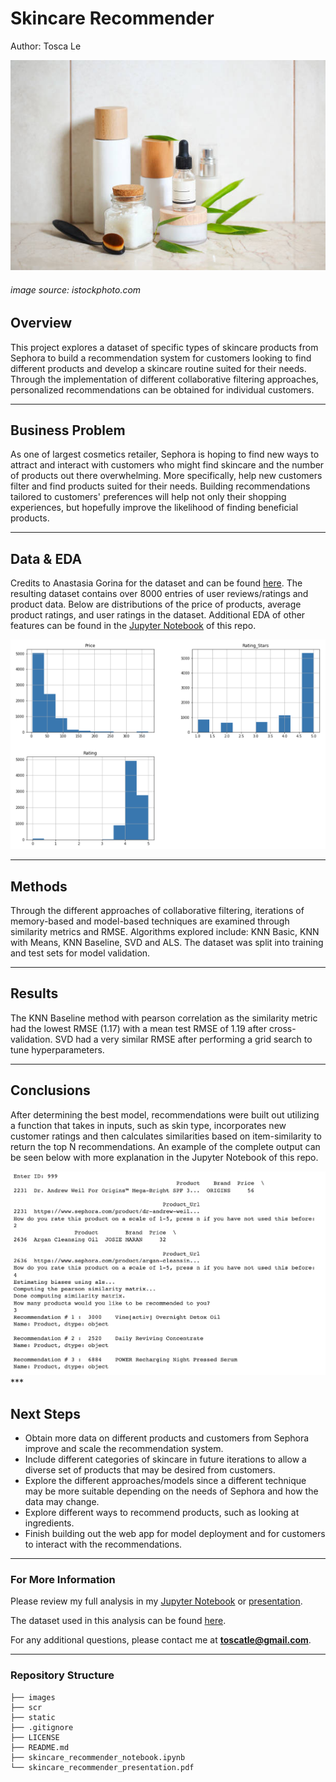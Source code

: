 # Skincare Recommender
Author: Tosca Le

<img src="images/skincare_cover_photo.jpeg">

###### image source: istockphoto.com

## Overview
This project explores a dataset of specific types of skincare products from Sephora to build a recommendation system for customers looking to find different products and develop a skincare routine suited for their needs. Through the implementation of different collaborative filtering approaches, personalized recommendations can be obtained for individual customers.   
***

## Business Problem
As one of largest cosmetics retailer, Sephora is hoping to find new ways to attract and interact with customers who might find skincare and the number of products out there overwhelming. More specifically, help new customers filter and find products suited for their needs. Building recommendations tailored to customers' preferences will help not only their shopping experiences, but hopefully improve the likelihood of finding beneficial products.
***

## Data & EDA
Credits to Anastasia Gorina for the dataset and can be found [here](https://github.com/agorina91/final_project/blob/master/Jupyter_Notebook_and_CSV/skindataall.csv). The resulting dataset contains over 8000 entries of user reviews/ratings and product data. Below are distributions of the price of products, average product ratings, and user ratings in the dataset. Additional EDA of other features can be found in the [Jupyter Notebook](./skincare_recommender_notebook.ipynb) of this repo. 

<img src="images/continuous_feat_dist.png">

***

## Methods
Through the different approaches of collaborative filtering, iterations of memory-based and model-based techniques are examined through similarity metrics and RMSE. Algorithms explored include: KNN Basic, KNN with Means, KNN Baseline, SVD and ALS. The dataset was split into training and test sets for model validation.
***

## Results
The KNN Baseline method with pearson correlation as the similarity metric had the lowest RMSE (1.17) with a mean test RMSE of 1.19 after cross-validation. SVD had a very similar RMSE after performing a grid search to tune hyperparameters.
***

## Conclusions
After determining the best model, recommendations were built out utilizing a function that takes in inputs, such as skin type, incorporates new customer ratings and then calculates similarities based on item-similarity to return the top N recommendations. An example of the complete output can be seen below with more explanation in the Jupyter Notebook of this repo. 

<img src ="images/recommender_func_example.png">
***

## Next Steps
- Obtain more data on different products and customers from Sephora improve and scale the recommendation system.
- Include different categories of skincare in future iterations to allow a diverse set of products that may be desired from customers.
- Explore the different approaches/models since a different technique may be more suitable depending on the needs of Sephora and how the data may change.
- Explore different ways to recommend products, such as looking at ingredients.
- Finish building out the web app for model deployment and for customers to interact with the recommendations.
***

### For More Information
Please review my full analysis in my [Jupyter Notebook](./skincare_recommender_notebook.ipynb) or [presentation](./skincare_recommender_presentation.pdf).

The dataset used in this analysis can be found [here](https://github.com/agorina91/final_project/blob/master/Jupyter_Notebook_and_CSV/skindataall.csv).

For any additional questions, please contact me at **toscatle@gmail.com**.
***

### Repository Structure
```
├── images
├── scr
├── static
├── .gitignore
├── LICENSE                          
├── README.md 
├── skincare_recommender_notebook.ipynb                                
└── skincare_recommender_presentation.pdf                             
```
